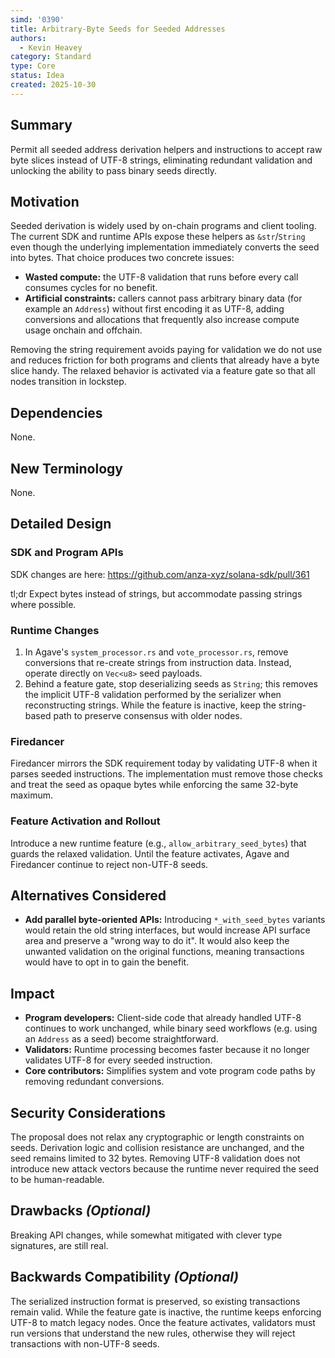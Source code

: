 ```yaml
---
simd: '0390'
title: Arbitrary-Byte Seeds for Seeded Addresses
authors:
  - Kevin Heavey
category: Standard
type: Core
status: Idea
created: 2025-10-30
---
```


## Summary

Permit all seeded address derivation helpers and instructions to accept raw
byte slices instead of UTF-8 strings, eliminating redundant validation and
unlocking the ability to pass binary seeds directly.

## Motivation

Seeded derivation is widely used by on-chain programs and client tooling. The
current SDK and runtime APIs expose these helpers as `&str`/`String` even though
the underlying implementation immediately converts the seed into bytes. That
choice produces two concrete issues:

- **Wasted compute:** the UTF-8 validation that runs before every call consumes
  cycles for no benefit.
- **Artificial constraints:** callers cannot pass arbitrary binary data (for
  example an `Address`) without first encoding it as UTF-8, adding conversions and
  allocations that frequently also increase compute usage onchain and offchain.

Removing the string requirement avoids paying for validation we do not use and
reduces friction for both programs and clients that already have a byte slice
handy. The relaxed behavior is activated via a feature gate so that all nodes
transition in lockstep.

## Dependencies

None.

## New Terminology

None.

## Detailed Design

### SDK and Program APIs

SDK changes are here: https://github.com/anza-xyz/solana-sdk/pull/361

tl;dr Expect bytes instead of strings, but accommodate passing strings where possible.

### Runtime Changes

1. In Agave's `system_processor.rs` and `vote_processor.rs`, remove conversions
   that re-create strings from instruction data. Instead, operate directly on
   `Vec<u8>` seed payloads.
2. Behind a feature gate, stop deserializing seeds as `String`; this removes the
   implicit UTF-8 validation performed by the serializer when reconstructing
   strings. While the feature is inactive, keep the string-based path to preserve
   consensus with older nodes.

### Firedancer

Firedancer mirrors the SDK requirement today by validating UTF-8 when it parses
seeded instructions. The implementation must remove those checks and treat the
seed as opaque bytes while enforcing the same 32-byte maximum.

### Feature Activation and Rollout

Introduce a new runtime feature (e.g., `allow_arbitrary_seed_bytes`) that guards
the relaxed validation. Until the feature activates, Agave and Firedancer
continue to reject non-UTF-8 seeds.

## Alternatives Considered

- **Add parallel byte-oriented APIs:** Introducing `*_with_seed_bytes`
  variants would retain the old string interfaces, but would increase
  API surface area and preserve a "wrong way to do it".
  It would also keep the unwanted validation on the original functions,
  meaning transactions would have to opt in to gain the benefit.

## Impact

- **Program developers:** Client-side code that already handled UTF-8 continues to
  work unchanged, while binary seed workflows (e.g. using an `Address` as a seed)
  become straightforward.
- **Validators:** Runtime processing becomes faster because it no
  longer validates UTF-8 for every seeded instruction.
- **Core contributors:** Simplifies system and vote program code paths by
  removing redundant conversions.

## Security Considerations

The proposal does not relax any cryptographic or length constraints on seeds.
Derivation logic and collision resistance are unchanged, and the seed remains
limited to 32 bytes. Removing UTF-8 validation does not introduce new attack
vectors because the runtime never required the seed to be human-readable.

## Drawbacks *(Optional)*

Breaking API changes, while somewhat mitigated with clever
type signatures, are still real.

## Backwards Compatibility *(Optional)*

The serialized instruction format is preserved, so existing transactions remain
valid. While the feature gate is inactive, the runtime keeps enforcing UTF-8 to
match legacy nodes. Once the feature activates, validators must run versions
that understand the new rules, otherwise they will reject transactions with
non-UTF-8 seeds.
